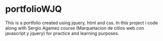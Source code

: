# portfolioWJQ
This is a portfolio created using jquery, html and css. In this project i code along with Sergio Agamez course (Marquetacion de citios web con javascript y jquery) for practice and learning purposes. 
